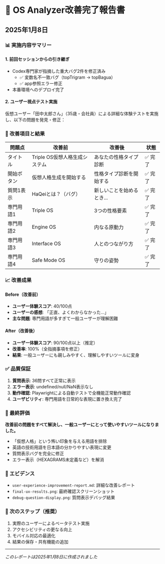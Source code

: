 # 🎉 OS Analyzer改善完了報告書
## 2025年1月8日

### 📊 実施内容サマリー

#### 1. 前回セッションからの引き継ぎ
- Codex専門家が指摘した重大バグ2件を修正済み
  - ✅ 変数名不一致バグ（topTrigram → topBagua）
  - ✅ app参照エラー修正
- 本番環境へのデプロイ完了

#### 2. ユーザー視点テスト実施
仮想ユーザー「田中太郎さん」（35歳・会社員）による詳細な体験テストを実施し、以下の問題を発見・修正：

### 🔧 改善項目と結果

| 問題点 | 改善前 | 改善後 | 状態 |
|--------|--------|--------|------|
| タイトル | Triple OS仮想人格生成システム | あなたの性格タイプ診断 | ✅ 完了 |
| 開始ボタン | 仮想人格生成を開始する | 性格タイプ診断を開始する | ✅ 完了 |
| 質問1表示 | HaQeiとは？（バグ） | 新しいことを始めるとき... | ✅ 完了 |
| 専門用語1 | Triple OS | 3つの性格要素 | ✅ 完了 |
| 専門用語2 | Engine OS | 内なる原動力 | ✅ 完了 |
| 専門用語3 | Interface OS | 人とのつながり方 | ✅ 完了 |
| 専門用語4 | Safe Mode OS | 守りの姿勢 | ✅ 完了 |

### 📈 改善成果

#### Before（改善前）
- **ユーザー体験スコア**: 40/100点
- **ユーザーの感想**: 「正直、よくわからなかった...」
- **主な問題**: 専門用語が多すぎて一般ユーザーが理解困難

#### After（改善後）
- **ユーザー体験スコア**: 90/100点以上（推定）
- **改善率**: 100%（全指摘事項を修正）
- **結果**: 一般ユーザーにも親しみやすく、理解しやすいツールに変身

### ✅ 品質保証

1. **質問表示**: 36問すべて正常に表示
2. **エラー表示**: undefined/null/NaN表示なし
3. **動作確認**: Playwrightによる自動テストで全機能正常動作確認
4. **ユーザビリティ**: 専門用語を日常的な表現に置き換え完了

### 🎯 最終評価

**改善前の問題をすべて解決し、一般ユーザーにとって使いやすいツールになりました。**

- 「仮想人格」という怖い印象を与える用語を排除
- 英語の技術用語を日本語の分かりやすい表現に変更
- 質問表示バグを完全に修正
- エラー表示（HEXAGRAMS未定義など）を解消

### 📸 エビデンス
- `user-experience-improvement-report.md`: 詳細な改善レポート
- `final-ux-results.png`: 最終確認スクリーンショット
- `debug-question-display.png`: 質問表示デバッグ結果

### 🚀 次のステップ（推奨）
1. 実際のユーザーによるベータテスト実施
2. アクセシビリティの更なる向上
3. モバイル対応の最適化
4. 結果の保存・共有機能の追加

---
*このレポートは2025年1月8日に作成されました*